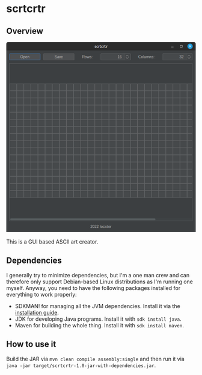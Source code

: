 # scrtcrtr

## Overview

![Overview image](overview.png)

This is a GUI based ASCII art creator.

## Dependencies

I generally try to minimize dependencies, but I'm a one man crew and can therefore only support Debian-based Linux
distributions as I'm running one myself. Anyway, you need to have the following packages installed for everything to
work properly:

- SDKMAN! for managing all the JVM dependencies. Install it via the [installation guide](https://sdkman.io/install).
- JDK for developing Java programs. Install it with `sdk install java`.
- Maven for building the whole thing. Install it with `sdk install maven`.

## How to use it

Build the JAR via `mvn clean compile assembly:single` and then run it
via `java -jar target/scrtcrtr-1.0-jar-with-dependencies.jar`.
